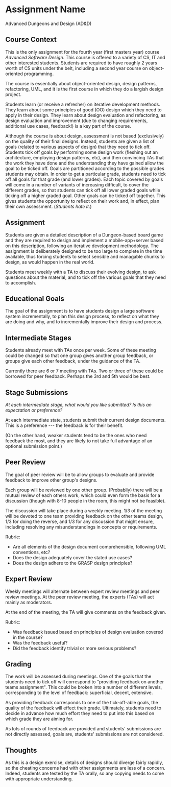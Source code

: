 # Assignment Name

Advanced Dungeons and Design (AD&D)

## Course Context

This is the only assignment for the fourth year (first masters year) course
_Advanced Software Design_. This course is offered to a variety of CS, IT and 
other interested students. Students are required to have roughly 2 years worth
of CS units under the belt, including a second year course on object-oriented
programming. 

The course is essentially about object-oriented design, design patterns, refactoring,
UML, and it is the first course in which they do a largish design project.

Students learn (or receive a refresher) on iterative development methods.
They learn about some principles of good (OO) design which they need to
apply in their design. They learn about design evaluation and refactoring,
as design evaluation and  improvement (due to changing requirements, 
additional use cases, feedback!) is a key part of the course.

Although the course is about design, assessment is not based (exclusively) on the quality of
their final designs. Instead, students are given a list of goals (related to various
aspects of design) that they need to tick off. Students tick off goals by performing
some design work (fleshing out an architecture, employing design patterns, etc),
and then convincing TAs that the work they have done and the understanding they 
have gained allow the goal to be ticked off. Goals are partitioned according to
the possible grades students may obtain. In order to get a particular grade,
students need to tick off all goals for that grade (and lower grades). Each
topic covered by goals will come in a number of variants of increasing difficult, to
cover the different grades, so that students can tick off all lower graded goals 
while ticking off a higher graded goal. Other goals can be ticked off together.
This gives students the opportunity to reflect on their work and, in effect,
plan their own assessment. (_Students hate it_.)


## Assignment

Students are given a detailed description of a Dungeon-based board game and they are required
to design and implement a mobile-app+server based on this description, following an iterative development methodology.
The assignment is deliberately designed to be too large to complete in the time 
available, thus forcing students to select sensible and managable chunks to
design, as would happen in the real world.

Students meet weekly with a TA to discuss their evolving design, to ask questions
about the material, and to tick off the various goals that they need to accomplish.

## Educational Goals

The goal of the assignment is to have students design a large software system
incrementally, to plan this design process, to reflect on what they are
doing and why, and to incrementally improve their design and process.

## Intermediate Stages

Students already meet with TAs once per week. Some of these meeting could be changed so that
one group gives another group feedback, or groups give each other feedback, under the guidance
of the TA. 

Currently there are 6 or 7 meeting with TAs. Two or three of these could be borrowed
for peer feedback. Perhaps the 3rd and 5th would be best.


## Stage Submissions

_At each intermediate stage, what would you like submitted? Is this an expectation or preference?_

At each intermediate state, students submit their current design documents. 
This is a preference --- the feedback is for their benefit.

(On the other hand, weaker students tend to be the ones who need feedback the 
most, and they are likely to not take full advantage of an optional submission
point.)

## Peer Review

The goal of peer review will be to allow groups to evaluate and provide feedback to improve
other group's designs.

Each group will be reviewed by one other group. (Probablly) there will be a mutual review of
each others work, which could even form the basis for a discussion (though with 8-10 people
in the room, this might not be feasible).

The discussion will take place during a weekly meeting. 1/3 of the meeting will be devoted
to one team providing feedback on the other teams design, 1/3 for doing the reverse, and
1/3 for any discussion that might ensure, including resolving any misunderstandings in
concepts or requirements.

Rubric:
- Are all elements of the design document comprehensible, following UML conventions, etc?
- Does the design adequately cover the stated use cases?
- Does the design adhere to the GRASP design principles?

## Expert Review

Weekly meetings will alternate between expert review meetings and peer review meetings.
At the peer review meeting, the experts (TAs) will act mainly as moderators.

At the end of the meeting, the TA will give comments on the feedback given.

Rubric:
- Was feedback issued based on principles of design evaluation covered in the course?
- Was the feedback useful?
- Did the feedback identify trivial or more serious problems?

## Grading

The work will be assessed during meetings. One of the goals that the students need to tick off will 
correspond to "providing feedback on another teams assignment". This could be broken into a number
of different levels, corresponding to the level of feedback: superficial, decent, extensive.

As providing feedback corresponds to one of the tick-off-able goals, the quality of the feedback
will effect their grade. Ultimately, students need to decide in advance how much effort they need
to put into this based on which grade they are aiming for.

As lots of rounds of feedback are provided and students' submissions are not directly assessed,
goals are, students' submissions are not considered.

## Thoughts

As this is a design exercise, details of designs should diverge fairly rapidly, so the cheating concerns had with other assignments are less of a concern. Indeed, students are tested by the TA orally, so any copying needs to come with appropriate understanding.
